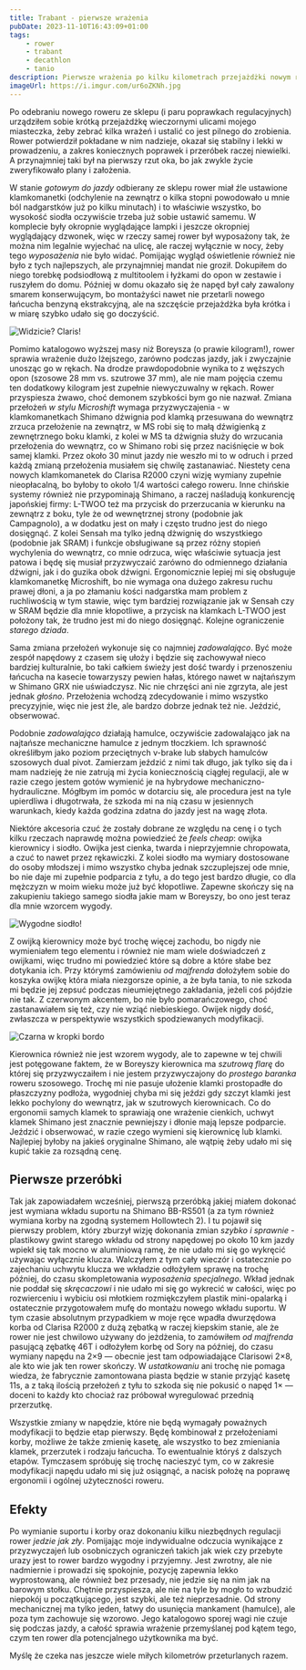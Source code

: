 ```yaml
---
title: Trabant - pierwsze wrażenia
pubDate: 2023-11-10T16:43:09+01:00
tags:
    - rower
    - trabant
    - decathlon
    - tanio
description: Pierwsze wrażenia po kilku kilometrach przejażdżki nowym rowerem. Czy będą z niego ludzie?
imageUrl: https://i.imgur.com/ur6oZKNh.jpg
---
```


Po odebraniu nowego roweru ze sklepu (i paru poprawkach regulacyjnych) urządziłem sobie krótką przejażdżkę wieczornymi ulicami mojego miasteczka, żeby zebrać kilka wrażeń i ustalić co jest pilnego do zrobienia. Rower potwierdził pokładane w nim nadzieje, okazał się stabilny i lekki w prowadzeniu, a zakres koniecznych poprawek i przeróbek raczej niewielki. A przynajmniej taki był na pierwszy rzut oka, bo jak zwykle życie zweryfikowało plany i założenia.

W stanie _gotowym do jazdy_ odbierany ze sklepu rower miał źle ustawione klamkomanetki (odchylenie na zewnątrz o kilka stopni powodowało u mnie ból nadgarstków już po kilku minutach) i to właściwie wszystko, bo wysokość siodła oczywiście trzeba już sobie ustawić samemu. W komplecie były okropnie wyglądające lampki i jeszcze okropniej wyglądający dzwonek, więc w rzeczy samej rower był wyposażony tak, że można nim legalnie wyjechać na ulicę, ale raczej wyłącznie w nocy, żeby tego _wyposażenia_ nie było widać. Pomijając wygląd oświetlenie również nie było z tych najlepszych, ale przynajmniej mandat nie groził. Dokupiłem do niego torebkę podsiodłową z multitoolem i łyżkami do opon w zestawie i ruszyłem do domu. Później w domu okazało się że napęd był cały zawalony smarem konserwującym, bo montażyści nawet nie przetarli nowego łańcucha benzyną ekstrakcyjną, ale na szczęście przejażdżka była krótka i w miarę szybko udało się go doczyścić.

![Widzicie? Claris!](https://i.imgur.com/ur6oZKNh.jpg)

Pomimo katalogowo wyższej masy niż Boreysza (o prawie kilogram!), rower sprawia wrażenie dużo lżejszego, zarówno podczas jazdy, jak i zwyczajnie unosząc go w rękach. Na drodze prawdopodobnie wynika to z węższych opon (szosowe 28 mm vs. szutrowe 37 mm), ale nie mam pojęcia czemu ten dodatkowy kilogram jest zupełnie niewyczuwalny w rękach. Rower przyspiesza żwawo, choć demonem szybkości bym go nie nazwał. Zmiana przełożeń _w stylu Microshift_ wymaga przyzwyczajenia - w klamkomanetkach Shimano dźwignia pod klamką przesuwana do wewnątrz zrzuca przełożenie na zewnątrz, w MS robi się to małą dźwigienką z zewnętrznego boku klamki, z kolei w MS ta dźwignia służy do wrzucania przełożenia do wewnątrz, co w Shimano robi się przez naciśnięcie w bok samej klamki. Przez około 30 minut jazdy nie weszło mi to w odruch i przed każdą zmianą przełożenia musiałem się chwilę zastanawiać. Niestety cena nowych klamkomanetek do Clarisa R2000 czyni wizję wymiany zupełnie nieopłacalną, bo byłoby to około 1/4 wartości całego roweru. Inne chińskie systemy również nie przypominają Shimano, a raczej naśladują konkurencję japońskiej firmy: L-TWOO też ma przycisk do przerzucania w kierunku na zewnątrz z boku, tyle że od wewnętrznej strony (podobnie jak Campagnolo), a w dodatku jest on mały i często trudno jest do niego dosięgnąć. Z kolei Sensah ma tylko jedną dżwignię do wszystkiego (podobnie jak SRAM) i funkcje obsługiwane są przez różny stopień wychylenia do wewnątrz, co mnie odrzuca, więc właściwie sytuacja jest patowa i będę się musiał przyzwyczaić zarówno do odmiennego działania dźwigni, jak i do guzika obok dźwigni. Ergonomicznie lepiej mi się obsługuje klamkomanetkę Microshift, bo nie wymaga ona dużego zakresu ruchu prawej dłoni, a ja po złamaniu kości nadgarstka mam problem z ruchliwością w tym stawie, więc tym bardziej rozwiązanie jak w Sensah czy w SRAM będzie dla mnie kłopotliwe, a przycisk na klamkach L-TWOO jest położony tak, że trudno jest mi do niego dosięgnąć. Kolejne ograniczenie _starego dziada_.

Sama zmiana przełożeń wykonuje się co najmniej _zadowalająco_. Być może zespół napędowy z czasem się ułoży i będzie się zachowywał nieco bardziej kulturalnie, bo taki całkiem świeży jest dość twardy i przenoszeniu łańcucha na kasecie towarzyszy pewien hałas, którego nawet w najtańszym w Shimano GRX nie uświadczysz. Nic nie chrzęści ani nie zgrzyta, ale jest jednak _głośno_. Przełożenia wchodzą zdecydowanie i mimo wszystko precyzyjnie, więc nie jest źle, ale bardzo dobrze jednak też nie. Jeździć, obserwować.

Podobnie _zadowalająco_ działają hamulce, oczywiście zadowalająco jak na najtańsze mechaniczne hamulce z jednym tłoczkiem. Ich sprawność określiłbym jako poziom przeciętnych v-brake lub słabych hamulców szosowych dual pivot. Zamierzam jeździć z nimi tak długo, jak tylko się da i mam nadzieję że nie zatrują mi życia koniecznością ciągłej regulacji, ale w razie czego jestem gotów wymienić je na hybrydowe mechaniczno-hydrauliczne. Mógłbym im pomóc w dotarciu się, ale procedura jest na tyle upierdliwa i długotrwała, że szkoda mi na nią czasu w jesiennych warunkach, kiedy każda godzina zdatna do jazdy jest na wagę złota.

Niektóre akcesoria czuć że zostały dobrane ze względu na cenę i o tych kilku rzeczach naprawdę można powiedzieć że _feels cheap_: owijka kierownicy i siodło. Owijka jest cienka, twarda i nieprzyjemnie chropowata, a czuć to nawet przez rękawiczki. Z kolei siodło ma wymiary dostosowane do osoby młodszej i mimo wszystko chyba jednak szczuplejszej ode mnie, bo nie daje mi zupełnie podparcia z tyłu, a do tego jest bardzo długie, co dla mężczyzn w moim wieku może już być kłopotliwe. Zapewne skończy się na zakupieniu takiego samego siodła jakie mam w Boreyszy, bo ono jest teraz dla mnie wzorcem wygody.

![Wygodne siodło!](https://i.imgur.com/Fcrq7ovh.jpg)

Z owijką kierownicy może być trochę więcej zachodu, bo nigdy nie wymieniałem tego elementu i również nie mam wiele doświadczeń z owijkami, więc trudno mi powiedzieć które są dobre a które słabe bez dotykania ich. Przy którymś zamówieniu _od majfrenda_ dołożyłem sobie do koszyka owijkę która miała niezgorsze opinie, a że była tania, to nie szkoda mi będzie jej zepsuć podczas nieumiejętnego zakładania, jeżeli coś pójdzie nie tak. Z czerwonym akcentem, bo nie było pomarańczowego, choć zastanawiałem się też, czy nie wziąć niebieskiego. Owijek nigdy dość, zwłaszcza w perspektywie wszystkich spodziewanych modyfikacji.

![Czarna w kropki bordo](https://i.imgur.com/atU7YJch.jpg)

Kierownica również nie jest wzorem wygody, ale to zapewne w tej chwili jest potęgowane faktem, że w Boreyszy kierownica ma _szutrową flarę_ do której się przyzwyczaiłem i nie jestem przyzwyczajony do _prostego baranka_ roweru szosowego. Trochę mi nie pasuje ułożenie klamki prostopadłe do płaszczyzny podłoża, wygodniej chyba mi się jeździ gdy szczyt klamki jest lekko pochylony do wewnątrz, jak w szutrowych kierownicach. Co do ergonomii samych klamek to sprawiają one wrażenie cienkich, uchwyt klamek Shimano jest znacznie pewniejszy i dłonie mają lepsze podparcie. Jeździć i obserwować, w razie czego wymieni się kierownicę lub klamki. Najlepiej byłoby na jakieś oryginalne Shimano, ale wątpię żeby udało mi się kupić takie za rozsądną cenę.

## Pierwsze przeróbki

Tak jak zapowiadałem wcześniej, pierwszą przeróbką jakiej miałem dokonać jest wymiana wkładu suportu na Shimano BB-RS501 (a za tym również wymiana korby na zgodną systemem Hollowtech 2). I tu pojawił się pierwszy problem, który zburzył wizję dokonania zmian _szybko i sprawnie_ - plastikowy gwint starego wkładu od strony napędowej po około 10 km jazdy wpiekł się tak mocno w aluminiową ramę, że nie udało mi się go wykręcić używając wyłącznie klucza. Walczyłem z tym cały wieczór i ostatecznie po zajechaniu uchwytu klucza we wkładzie odłożyłem sprawę na trochę później, do czasu skompletowania _wyposażenia specjalnego_. Wkład jednak nie poddał się _skręcaczowi_ i nie udało mi się go wykrecić w całości, więc po rozwierceniu i wybiciu osi młotkiem rozmiękczyłem plastik mini-opalarką i ostatecznie przygotowałem mufę do montażu nowego wkładu suportu. W tym czasie absolutnym przypadkiem w moje ręce wpadła dwurzędowa korba od Clarisa R2000 z dużą zębatką w raczej kiepskim stanie, ale że rower nie jest chwilowo używany do jeżdżenia, to zamówiłem _od majfrenda_ pasującą zębatkę 46T i odłożyłem korbę od Sory na później, do czasu wymiany napędu na 2&times;9 &mdash; obecnie jest tam odpowiadające Clarisowi 2&times;8, ale kto wie jak ten rower skończy. W _ustatkowaniu_ ani trochę nie pomaga wiedza, że fabrycznie zamontowana piasta będzie w stanie przyjąć kasetę 11s, a z taką ilością przełożeń z tyłu to szkoda się nie pokusić o napęd 1&times; &mdash; doceni to każdy kto chociaż raz próbował wyregulować przednią przerzutkę.

Wszystkie zmiany w napędzie, które nie będą wymagały poważnych modyfikacji to będzie etap pierwszy. Będę kombinował z przełożeniami korby, możliwe że także zmienię kasetę, ale wszystko to bez zmieniania klamek, przerzutek i rodzaju łańcucha. To ewentualnie któryś z dalszych etapów. Tymczasem spróbuję się trochę nacieszyć tym, co w zakresie modyfikacji napędu udało mi się już osiągnąć, a nacisk położę na poprawę ergonomii i ogólnej użyteczności roweru.

## Efekty

Po wymianie suportu i korby oraz dokonaniu kilku niezbędnych regulacji rower _jedzie jak zły_. Pomijając moje indywidualne odczucia wynikające z przyzwyczajeń lub osobniczych ograniczeń takich jak wiek czy przebyte urazy jest to rower bardzo wygodny i przyjemny. Jest zwrotny, ale nie nadmiernie i prowadzi się spokojnie, pozycję zapewnia lekko wyprostowaną, ale również bez przesady, nie jedzie się na nim jak na barowym stołku. Chętnie przyspiesza, ale nie na tyle by mogło to wzbudzić niepokój u początkującego, jest szybki, ale też nieprzesadnie. Od strony mechanicznej ma tylko jeden, łatwy do usunięcia mankament (hamulce), ale poza tym zachowuje się wzorowo. Jego katalogowo sporej wagi nie czuje się podczas jazdy, a całość sprawia wrażenie przemyślanej pod kątem tego, czym ten rower dla potencjalnego użytkownika ma być.

Myślę że czeka nas jeszcze wiele miłych kilometrów przeturlanych razem.
